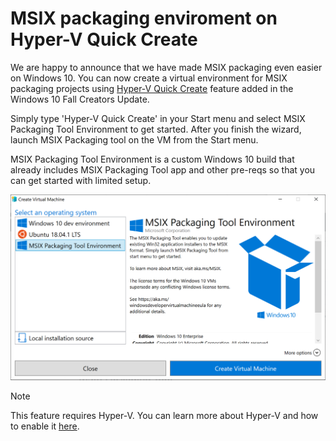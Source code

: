 # MSIX packaging enviroment on Hyper-V Quick Create
 
We are happy to announce that we have made MSIX packaging even easier on Windows 10. You can now create a virtual environment for MSIX packaging projects using [Hyper-V Quick Create](https://docs.microsoft.com/en-us/virtualization/hyper-v-on-windows/quick-start/quick-create-virtual-machine) feature added in the Windows 10 Fall Creators Update. 

Simply type 'Hyper-V Quick Create' in your Start menu and select MSIX Packaging Tool Environment to get started. After you finish the wizard, launch MSIX Packaging tool on the VM from the Start menu.

MSIX Packaging Tool Environment is a custom Windows 10 build that already includes MSIX Packaging Tool app and other pre-reqs so that you can get started with limited setup. 

![quickCreatepic1](images/quickCreatepic1.png)

> [!NOTE] 
> This feature requires Hyper-V. You can learn more about Hyper-V and how to enable it [here](https://docs.microsoft.com/en-us/virtualization/hyper-v-on-windows/quick-start/enable-hyper-v).

